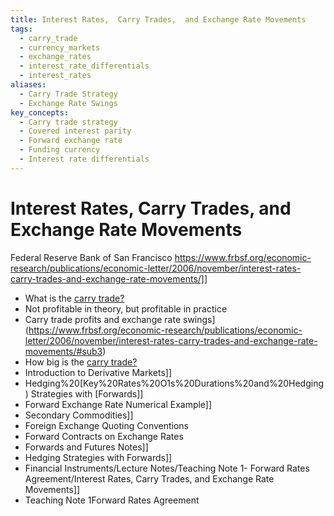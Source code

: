 ```yaml
---
title: Interest Rates,  Carry Trades,  and Exchange Rate Movements
tags:
  - carry_trade
  - currency_markets
  - exchange_rates
  - interest_rate_differentials
  - interest_rates
aliases:
  - Carry Trade Strategy
  - Exchange Rate Swings
key_concepts:
  - Carry trade strategy
  - Covered interest parity
  - Forward exchange rate
  - Funding currency
  - Interest rate differentials
---
```


# Interest Rates, Carry Trades, and Exchange Rate Movements

Federal Reserve Bank of San Francisco
https://www.frbsf.org/economic-research/publications/economic-letter/2006/november/interest-rates-carry-trades-and-exchange-rate-movements/]]

- What is the [carry trade?](https://www.frbsf.org/economic-research/publications/economic-letter/2006/november/interest-rates-carry-trades-and-exchange-rate-movements/#sub1)
- Not profitable in theory,  but profitable in practice
- Carry trade profits and exchange rate swings](https://www.frbsf.org/economic-research/publications/economic-letter/2006/november/interest-rates-carry-trades-and-exchange-rate-movements/#sub3)
- How big is the [carry trade?](https://www.frbsf.org/economic-research/publications/economic-letter/2006/november/interest-rates-carry-trades-and-exchange-rate-movements/#sub4)
- Introduction to Derivative Markets]]
- Hedging%20[Key%20Rates%20O1s%20Durations%20and%20Hedging) Strategies with [Forwards]]
- Forward Exchange Rate Numerical Example]]
- Secondary Commodities]]
- Foreign Exchange Quoting Conventions
- Forward Contracts on Exchange Rates
- Forwards and Futures Notes]]
- Hedging Strategies with Forwards]]
- Financial Instruments/Lecture Notes/Teaching Note 1- Forward Rates Agreement/Interest Rates,  Carry Trades,  and Exchange Rate Movements]]
- Teaching Note 1Forward Rates Agreement
